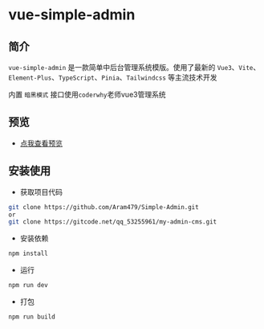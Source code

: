 <h1>vue-simple-admin</h1>

## 简介

`vue-simple-admin` 是一款简单中后台管理系统模版。使用了最新的 `Vue3`、`Vite`、`Element-Plus`、`TypeScript`、`Pinia`、`Tailwindcss` 等主流技术开发

内置 `暗黑模式` 接口使用`coderwhy`老师vue3管理系统

## 预览

- [点我查看预览](https://www.simpleadmin.xyz/)

## 安装使用

- 获取项目代码

```bash
git clone https://github.com/Aram479/Simple-Admin.git
or
git clone https://gitcode.net/qq_53255961/my-admin-cms.git
```

- 安装依赖

```bash
npm install
```

- 运行

```bash
npm run dev
```

- 打包

```bash
npm run build
```